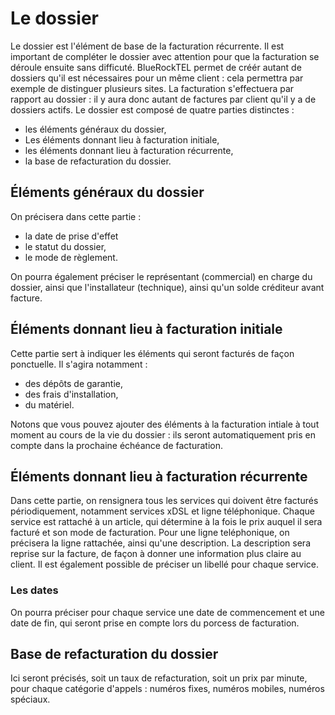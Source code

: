 # Le dossier

Le dossier est l'élément de base de la facturation récurrente. Il est important de compléter le dossier avec attention pour que la facturation se déroule ensuite sans difficuté.
BlueRockTEL permet de créér autant de dossiers qu'il est nécessaires pour un même client : cela permettra par exemple de distinguer plusieurs sites. La facturation s'effectuera par rapport au dossier : il y aura donc autant de factures par client qu'il y a de dossiers actifs.
Le dossier est composé de quatre parties distinctes :
* les éléments généraux du dossier,
* Les éléments donnant lieu à facturation initiale,
* les éléments donnant lieu à facturation récurrente, 
* la base de refacturation du dossier.

## Éléments généraux du dossier
On précisera dans cette partie : 
* la date de prise d'effet
* le statut du dossier,
* le mode de règlement.

On pourra également préciser le représentant (commercial) en charge du dossier, ainsi que l'installateur (technique), ainsi qu'un solde créditeur avant facture.
## Éléments donnant lieu à facturation initiale
Cette partie sert à indiquer les éléments qui seront facturés de façon ponctuelle. Il s'agira notamment :
* des dépôts de garantie,
* des frais d'installation,
* du matériel.

Notons que vous pouvez ajouter des éléments à la facturation intiale à tout moment au cours de la vie du dossier : ils seront automatiquement pris en compte dans la prochaine échéance de facturation.
## Éléments donnant lieu à facturation récurrente
Dans cette partie, on rensignera tous les services qui doivent être facturés périodiquement, notamment services xDSL et ligne téléphonique.
Chaque service est rattaché à un article, qui détermine à la fois le prix auquel il sera facturé et son mode de facturation. Pour une ligne teléphonique, on précisera la ligne rattachée, ainsi qu'une description. La description sera reprise sur la facture, de façon à donner une information plus claire au client. Il est également possible de préciser un libellé pour chaque service.
### Les dates
On pourra préciser pour chaque service une date de commencement et une date de fin, qui seront prise en compte lors du porcess de facturation.
## Base de refacturation du dossier
Ici seront précisés, soit un taux de refacturation, soit un prix par minute, pour chaque catégorie d'appels : numéros fixes, numéros mobiles, numéros spéciaux.

